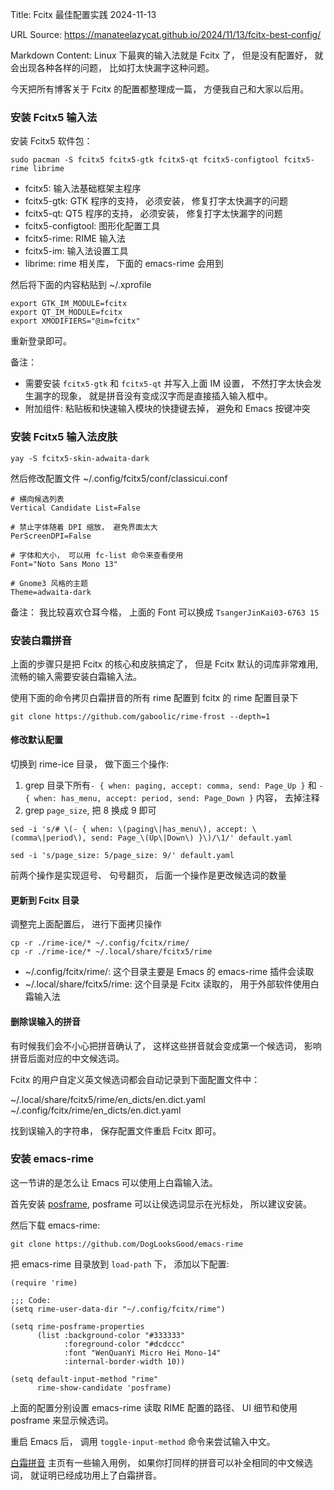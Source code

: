 Title: Fcitx 最佳配置实践 2024-11-13

URL Source: https://manateelazycat.github.io/2024/11/13/fcitx-best-config/

Markdown Content:
Linux 下最爽的输入法就是 Fcitx 了， 但是没有配置好， 就会出现各种各样的问题， 比如打太快漏字这种问题。

今天把所有博客关于 Fcitx 的配置都整理成一篇， 方便我自己和大家以后用。

### 安装 Fcitx5 输入法

安装 Fcitx5 软件包：

```
sudo pacman -S fcitx5 fcitx5-gtk fcitx5-qt fcitx5-configtool fcitx5-rime librime
```

*   fcitx5: 输入法基础框架主程序
*   fcitx5-gtk: GTK 程序的支持， 必须安装， 修复打字太快漏字的问题
*   fcitx5-qt: QT5 程序的支持， 必须安装， 修复打字太快漏字的问题
*   fcitx5-configtool: 图形化配置工具
*   fcitx5-rime: RIME 输入法
*   fcitx5-im: 输入法设置工具
*   librime: rime 相关库， 下面的 emacs-rime 会用到

然后将下面的内容粘贴到 ~/.xprofile

```
export GTK_IM_MODULE=fcitx
export QT_IM_MODULE=fcitx
export XMODIFIERS="@im=fcitx"
```

重新登录即可。

备注：

*   需要安装 `fcitx5-gtk` 和 `fcitx5-qt` 并写入上面 IM 设置， 不然打字太快会发生漏字的现象， 就是拼音没有变成汉字而是直接插入输入框中。
*   附加组件: 粘贴板和快速输入模块的快捷键去掉， 避免和 Emacs 按键冲突

### 安装 Fcitx5 输入法皮肤

```
yay -S fcitx5-skin-adwaita-dark
```

然后修改配置文件 ~/.config/fcitx5/conf/classicui.conf

```
# 横向候选列表
Vertical Candidate List=False

# 禁止字体随着 DPI 缩放， 避免界面太大
PerScreenDPI=False

# 字体和大小， 可以用 fc-list 命令来查看使用
Font="Noto Sans Mono 13"

# Gnome3 风格的主题
Theme=adwaita-dark
```

备注： 我比较喜欢仓耳今楷， 上面的 Font 可以换成 `TsangerJinKai03-6763 15`

### 安装白霜拼音

上面的步骤只是把 Fcitx 的核心和皮肤搞定了， 但是 Fcitx 默认的词库非常难用, 流畅的输入需要安装白霜输入法。

使用下面的命令拷贝白霜拼音的所有 rime 配置到 fcitx 的 rime 配置目录下

```
git clone https://github.com/gaboolic/rime-frost --depth=1
```

#### 修改默认配置

切换到 rime-ice 目录， 做下面三个操作:

1.  grep 目录下所有`- { when: paging, accept: comma, send: Page_Up }` 和 `- { when: has_menu, accept: period, send: Page_Down }` 内容， 去掉注释
2.  grep `page_size`, 把 8 换成 9 即可

```
sed -i 's/# \(- { when: \(paging\|has_menu\), accept: \(comma\|period\), send: Page_\(Up\|Down\) }\)/\1/' default.yaml

sed -i 's/page_size: 5/page_size: 9/' default.yaml
```

前两个操作是实现逗号、 句号翻页， 后面一个操作是更改候选词的数量

#### 更新到 Fcitx 目录

调整完上面配置后， 进行下面拷贝操作

```
cp -r ./rime-ice/* ~/.config/fcitx/rime/
cp -r ./rime-ice/* ~/.local/share/fcitx5/rime
```

*   ~/.config/fcitx/rime/: 这个目录主要是 Emacs 的 emacs-rime 插件会读取
*   ~/.local/share/fcitx5/rime: 这个目录是 Fcitx 读取的， 用于外部软件使用白霜输入法

#### 删除误输入的拼音

有时候我们会不小心把拼音确认了， 这样这些拼音就会变成第一个候选词， 影响拼音后面对应的中文候选词。

Fcitx 的用户自定义英文候选词都会自动记录到下面配置文件中：

~/.local/share/fcitx5/rime/en\_dicts/en.dict.yaml ~/.config/fcitx/rime/en\_dicts/en.dict.yaml

找到误输入的字符串， 保存配置文件重启 Fcitx 即可。

### 安装 emacs-rime

这一节讲的是怎么让 Emacs 可以使用上白霜输入法。

首先安装 [posframe](https://github.com/tumashu/posframe), posframe 可以让侯选词显示在光标处， 所以建议安装。

然后下载 emacs-rime:

```
git clone https://github.com/DogLooksGood/emacs-rime
```

把 emacs-rime 目录放到 `load-path` 下， 添加以下配置:

```
(require 'rime)

;;; Code:
(setq rime-user-data-dir "~/.config/fcitx/rime")

(setq rime-posframe-properties
      (list :background-color "#333333"
            :foreground-color "#dcdccc"
            :font "WenQuanYi Micro Hei Mono-14"
            :internal-border-width 10))

(setq default-input-method "rime"
      rime-show-candidate 'posframe)
```

上面的配置分别设置 emacs-rime 读取 RIME 配置的路径、 UI 细节和使用 posframe 来显示候选词。

重启 Emacs 后， 调用 `toggle-input-method` 命令来尝试输入中文。

[白霜拼音](https://github.com/gaboolic/rime-frost) 主页有一些输入用例， 如果你打同样的拼音可以补全相同的中文候选词， 就证明已经成功用上了白霜拼音。
